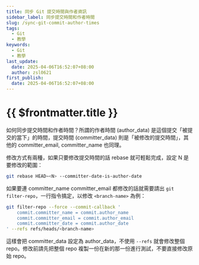 ```yaml
---
title: 同步 Git 提交時間與作者資訊
sidebar_label: 同步提交時間和作者時間
slug: /sync-git-commit-author-times
tags:
  - Git
  - 教學
keywords:
  - Git
  - 教學
last_update:
  date: 2025-04-06T16:52:07+08:00
  author: zsl0621
first_publish:
  date: 2025-04-06T16:52:07+08:00
---
```


# {{ $frontmatter.title }}

如何同步提交時間和作者時間？所謂的作者時間 (author_data) 是這個提交「被提交的當下」的時間，提交時間 (committer_data) 則是「被修改的提交時間」，其他的 committer_email, committer_name 也同理。

修改方式有兩種，如果只要修改提交時間的話 rebase 就可輕鬆完成，設定 N 是要修改的範圍：

```sh
git rebase HEAD~<N> --committer-date-is-author-date
```

如果要連 committer_name committer_email 都修改的話就需要請出 `git filter-repo`，一行指令搞定，以修改 `<branch-name>` 為例：

```sh
git filter-repo --force --commit-callback '
    commit.committer_name = commit.author_name
    commit.committer_email = commit.author_email
    commit.committer_date = commit.author_date
' --refs refs/heads/<branch-name>
```

這樣會把 committer_data 設定為 author_data，不使用 `--refs` 就會修改整個 repo。修改前請先把整個 repo 複製一份在新的那一份進行測試，不要直接修改原始 repo。
